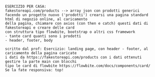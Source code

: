     ESERCIZIO PER CASA:
    fakestoreapi.com/products --> array json con prodotti generici
    facendo un progetto nuovo ('prodotti') crearsi una pagina standard html di negozio online, al caricamento
    della pagina, chiamare con axios (con then e catch) questi dati di fakestoreapi e creare delle card
    con struttura tipo flowbite, bootstrap o altri css framework
    - tante card quanti sono i prodotti 
    - header, footer, body

    scritto dal prof: Esercizio: landing page, con header - footer, al caricamento della pagina caricate 
    i dati da https://fakestoreapi.com/products con i dati ottenuti gestire la parte main con blocchi 
    tipo le card di flowbite https://flowbite.com/docs/components/card/
    Se la fate responsiva: top!